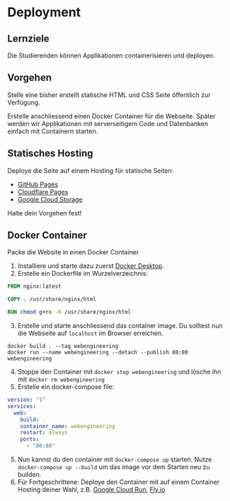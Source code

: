 # Deployment
## Lernziele
Die Studierenden können Applikationen containerisieren und deployen.

## Vorgehen
Stelle eine bisher erstellt statische HTML und CSS Seite öffentlich zur Verfügung.

Erstelle anschliessend einen Docker Container für die Webseite. 
Später werden wir Applikationen mit serverseitigem Code und Datenbanken einfach mit Containern starten.

## Statisches Hosting
Deploye die Seite auf einem Hosting für statische Seiten:
- [GitHub Pages](https://pages.github.com/)
- [Cloudflare Pages](https://pages.cloudflare.com/)
- [Google Cloud Storage](https://cloud.google.com/storage)

Halte dein Vorgehen fest!

## Docker Container
Packe die Website in einen Docker Container

1. Installiere und starte dazu zuerst [Docker Desktop](https://www.docker.com/).
2. Erstelle ein Dockerfile im Wurzelverzeichnis:
```Dockerfile
FROM nginx:latest

COPY . /usr/share/nginx/html

RUN chmod g+rx -R /usr/share/nginx/html
```
3. Erstelle und starte anschliessend das container image. Du solltest nun die Webseite auf `localhost` im Browser erreichen.

```shell
docker build . --tag webengineering
docker run --name webengineering --detach --publish 80:80 webengineering 
```

4. Stoppe den Container mit `docker stop webengineering` und lösche ihn mit `docker rm webengineering`
5. Erstelle ein docker-compose file:
```yaml
version: "1"
services:
  web:
    build: .
    container_name: webengineering
    restart: always
    ports:
      - "80:80"
```
5. Nun kannst du den container mit `docker-compose up` starten. Nutze `docker-compose up --build` um das image vor dem Starten neu zu builden.
6. Für Fortgeschrittene: Deploye den Container mit auf einem Container Hosting deiner Wahl, z.B. [Google Cloud Run](https://cloud.google.com/run), [Fly.io](https://fly.io/)